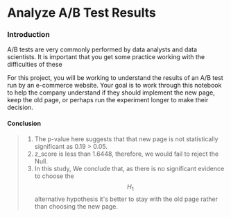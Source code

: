 # Analyze A/B Test Results

### Introduction

A/B tests are very commonly performed by data analysts and data scientists.  It is important that you get some practice working with the difficulties of these 

For this project, you will be working to understand the results of an A/B test run by an e-commerce website.  Your goal is to work through this notebook to help the company understand if they should implement the new page, keep the old page, or perhaps run the experiment longer to make their decision.


#### Conclusion
> 1. The p-value here suggests that that new page is not statistically significant as 0.19 > 0.05.
> 2. z_score is less than 1.6448, therefore, we would fail to reject the Null.
> 3. In this study, We conclude that, as there is no significant evidence to choose the $$H_1$$ alternative hypothesis it's better to stay with the old page rather than choosing the new page.
